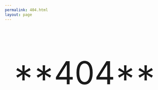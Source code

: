 ```yaml
---
permalink: 404.html
layout: page
---
```


<p markdown=1 style="font-size: 100px; text-align: center;">
**404**
</p>
